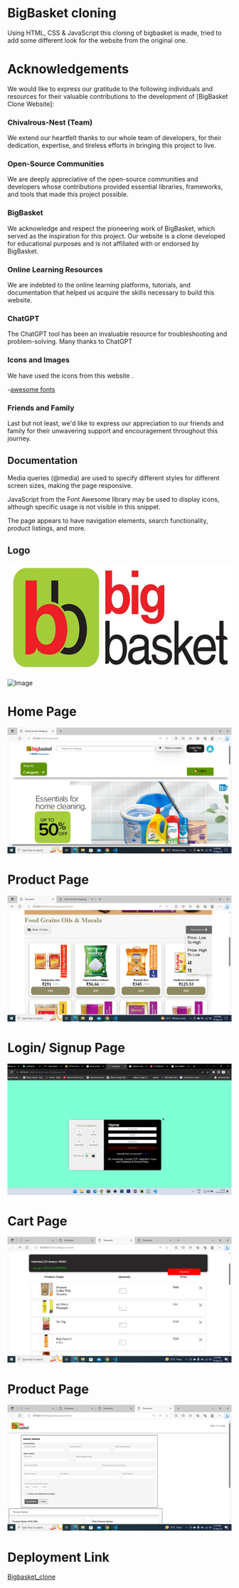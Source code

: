 # BigBasket cloning

Using HTML, CSS & JavaScript this cloning of bigbasket is made, tried to add some different look for the website from the original one.



# Acknowledgements

We would like to express our gratitude to the following individuals and resources for their valuable contributions to the development of [BigBasket Clone Website]:

### Chivalrous-Nest (Team)
 We extend our heartfelt thanks to our whole team of developers, for their dedication, expertise, and tireless efforts in bringing this project to live.

### Open-Source Communities
 We are deeply appreciative of the open-source communities and developers whose contributions provided essential libraries, frameworks, and tools that made this project possible.

### BigBasket
We acknowledge and respect the pioneering work of BigBasket, which served as the inspiration for this project. Our website is a clone developed for educational purposes and is not affiliated with or endorsed by BigBasket.

### Online Learning Resources
We are indebted to the online learning platforms, tutorials, and documentation that helped us acquire the skills necessary to build this website.

### ChatGPT
The ChatGPT tool has been an invaluable resource for troubleshooting and problem-solving. Many thanks to ChatGPT

### Icons and Images
We have used the icons from this website . 

-[awesome fonts](https://www.google.com/search?q=font+awesome+icons&oq=font&aqs=chrome.0.69i59j69i57j0i131i433i512j69i60l2j0i131i433i512j69i60l2j0i131i433i512l2.1688j0j7&client=ms-android-xiaomi-rvo2&sourceid=chrome-mobile&ie=UTF-8) 


### Friends and Family
Last but not least, we'd like to express our appreciation to our friends and family for their unwavering support and encouragement throughout this journey.


## Documentation

Media queries (@media) are used to specify different styles for different screen sizes, making the page responsive.

JavaScript from the Font Awesome library may be used to display icons, although specific usage is not visible in this snippet.

The page appears to have navigation elements, search functionality, product listings, and more.
## Logo

![Image](bigbasket_logo.png)


![Image](https://cdn-icons-png.flaticon.com/128/9453/9453946.png)

# Home Page
![Image](<Screenshot (61).png>)


# Product Page

![Image](<Screenshot (63).png>)

# Login/ Signup Page

![Image](signupPage.png.jpeg)

# Cart Page

![Image](<Screenshot (64).png>)

# Product Page

![Image](<Screenshot (65).png>)

# Deployment Link
[Bigbasket_clone](https://65142be051d2c92034e57797--starlit-quokka-c12c53.netlify.app/)

